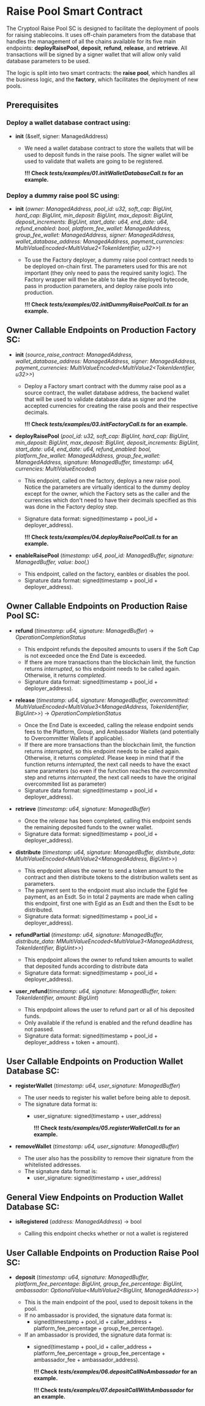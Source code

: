 # Raise Pool Smart Contract

The Cryptool Raise Pool SC is designed to facilitate the deployment of pools for raising stablecoins. It uses off-chain parameters from the database that handles the management of all the chains available for its five main endpoints: **deployRaisePool**, **deposit**, **refund**, **release**, and **retrieve**. All transactions will be signed by a signer wallet that will allow only valid database parameters to be used.

The logic is split into two smart contracts: the **raise pool**, which handles all the business logic, and the **factory**, which facilitates the deployment of new pools.

## Prerequisites

### Deploy a wallet database contract using:

- **init** (&self, signer: ManagedAddress)
  - We need a wallet database contract to store the wallets that will be used to deposit funds in the raise pools. The signer wallet will be used to validate that wallets are going to be registered.

      **!!! Check _tests/examples/01.initWalletDatabaseCall.ts_ for an example.**

### Deploy a dummy raise pool SC using:

- **init** (_owner: ManagedAddress, pool_id: u32, soft_cap: BigUint, hard_cap: BigUint, min_deposit: BigUint, max_deposit: BigUint, deposit_increments: BigUint, start_date: u64, end_date: u64, refund_enabled: bool, platform_fee_wallet: ManagedAddress, group_fee_wallet: ManagedAddress, signer: ManagedAddress, wallet_database_address: ManagedAddress, payment_currencies: MultiValueEncoded<MultiValue2<TokenIdentifier, u32>>_)

  - To use the Factory deployer, a dummy raise pool contract needs to be deployed on-chain first. The parameters used for this are not important (they only need to pass the required sanity logic). The Factory wrapper will then be able to take the deployed bytecode, pass in production parameters, and deploy raise pools into production.

      **!!! Check _tests/examples/02.initDummyRaisePoolCall.ts_ for an example.**

## Owner Callable Endpoints on Production Factory SC:

- **init** (_source_raise_contract: ManagedAddress, wallet_database_address: ManagedAddress, signer: ManagedAddress, payment_currencies: MultiValueEncoded<MultiValue2<TokenIdentifier, u32>>_)

  - Deploy a Factory smart contract with the dummy raise pool as a source contract, the wallet database address, the backend wallet that will be used to validate database data as signer and the accepted currencies for creating the raise pools and their respective decimals.

      **!!! Check _tests/examples/03.initFactoryCall.ts_ for an example.**

- **deployRaisePool** (_pool_id: u32, soft_cap: BigUint, hard_cap: BigUint, min_deposit: BigUint, max_deposit: BigUint, deposit_increments: BigUint, start_date: u64, end_date: u64, refund_enabled: bool, platform_fee_wallet: ManagedAddress, group_fee_wallet: ManagedAddress, signature: ManagedBuffer, timestamp: u64, currencies: MultiValueEncoded<TokenIdentifier>_)

  - This endpoint, called on the factory, deploys a new raise pool. Notice the parameters are virtually identical to the dummy deploy except for the owner, which the Factory sets as the caller and the currencies which don't need to have their decimals specified as this was done in the Factory deploy step.
  - Signature data format: signed(timestamp + pool_id + deployer_address).

      **!!! Check _tests/examples/04.deployRaisePoolCall.ts_ for an example.**

- **enableRaisePool** (_timestamp: u64, pool_id: ManagedBuffer, signature: ManagedBuffer, value: bool,_)

  - This endpoint, called on the factory, eanbles or disables the pool.
  - Signature data format: signed(timestamp + pool_id + deployer_address).

## Owner Callable Endpoints on Production Raise Pool SC:

- **refund** (_timestamp: u64, signature: ManagedBuffer_) -> _OperationCompletionStatus_

  - This endpoint refunds the deposited amounts to users if the Soft Cap is not exceeded once the End Date is exceeded.
  - If there are more transactions than the blockchain limit, the function returns _interrupted_, so this endpoint needs to be called again. Otherwise, it returns _completed_.
  - Signature data format: signed(timestamp + pool_id + deployer_address).

- **release** (_timestamp: u64, signature: ManagedBuffer, overcommitted: MultiValueEncoded<MultiValue3<ManagedAddress, TokenIdentifier, BigUint>>_) -> _OperationCompletionStatus_

  - Once the End Date is exceeded, calling the release endpoint sends fees to the Platform, Group, and Ambassador Wallets (and potentially to Overcommitter Wallets if applicable).
  - If there are more transactions than the blockchain limit, the function returns _interrupted_, so this endpoint needs to be called again. Otherwise, it returns _completed_. Please keep in mind that if the function returns _interrupted_, the next call needs to have the exact same parameters (so even if the function reaches the _overcommited_ step and returns _interrupted_, the next call needs to have the original overcommited list as parameter)
  - Signature data format: signed(timestamp + pool_id + deployer_address).

- **retrieve** (_timestamp: u64, signature: ManagedBuffer_)

  - Once the _release_ has been completed, calling this endpoint sends the remaining deposited funds to the owner wallet.
  - Signature data format: signed(timestamp + pool_id + deployer_address).

- **distribute** (_timestamp: u64, signature: ManagedBuffer, distribute_data: MultiValueEncoded<MultiValue2<ManagedAddress, BigUint>>_)

    - This enpdpoint allows the owner to send a token amount to the contract and then distribute tokens to the distribution wallets sent as parameters.
    - The payment sent to the endpoint must also include the Egld fee payment, as an Esdt.
      So in total 2 payments are made when calling this endpoint, first one with Egld as an Esdt and then the Esdt to be distributed.
    - Signature data format: signed(timestamp + pool_id + deployer_address).

- **refundPartial** (_timestamp: u64, signature: ManagedBuffer, distribute_data: MMultiValueEncoded<MultiValue3<ManagedAddress, TokenIdentifier, BigUint>>_)

    - This enpdpoint allows the owner to refund token amounts to wallet that deposited funds according to distribute data
    - Signature data format: signed(timestamp + pool_id + deployer_address).

- **user_refund**(_timestamp: u64, signature: ManagedBuffer, token: TokenIdentifier, amount: BigUint_)

    - This enpdpoint allows the user to refund part or all of his deposited funds.
    - Only available if the refund is enabled and the refund deadline has not passed.
    - Signature data format: signed(timestamp + pool_id + deployer_address + token + amount).

## User Callable Endpoints on Production Wallet Database SC:

- **registerWallet** (_timestamp: u64, user_signature: ManagedBuffer_)

  - The user needs to register his wallet before being able to deposit.
  - The signature data format is:
    - user_signature: signed(timestamp + user_address)

      **!!! Check _tests/examples/05.registerWalletCall.ts_ for an example.**

- **removeWallet** (_timestamp: u64, user_signature: ManagedBuffer_)

  - The user also has the possibility to remove their signature from the whitelisted addresses.
  - The signature data format is:
    - user_signature: signed(timestamp + user_address)

## General View Endpoints on Production Wallet Database SC:

- **isRegistered** (_address: ManagedAddress_) -> bool

  - Calling this endpoint checks whether or not a wallet is registered

## User Callable Endpoints on Production Raise Pool SC:

- **deposit** (_timestamp: u64, signature: ManagedBuffer, platform_fee_percentage: BigUint, group_fee_percentage: BigUint, ambassador: OptionalValue<MultiValue2<BigUint, ManagedAddress>>_)

  - This is the main endpoint of the pool, used to deposit tokens in the pool.
  - If no ambassador is provided, the signature data format is:
    - signed(timestamp + pool_id + caller_address + platform_fee_percentage + group_fee_percentage).
  - If an ambassador is provided, the signature data format is:
    - signed(timestamp + pool_id + caller_address + platform_fee_percentage + group_fee_percentage + ambassador_fee + ambassador_address).

      **!!! Check _tests/examples/06.depositCallNoAmbassador_ for an example.**

      **!!! Check _tests/examples/07.depositCallWithAmbassador_ for an example.**
